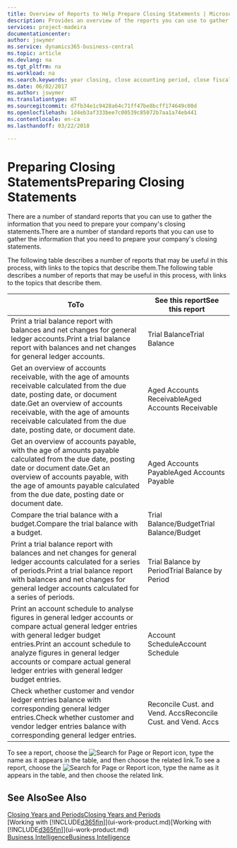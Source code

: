 ```yaml
---
title: Overview of Reports to Help Prepare Closing Statements | Microsoft Docs
description: Provides an overview of the reports you can use to gather information to prepare your company's closing statements when closing the fiscal year.
services: project-madeira
documentationcenter: 
author: jswymer
ms.service: dynamics365-business-central
ms.topic: article
ms.devlang: na
ms.tgt_pltfrm: na
ms.workload: na
ms.search.keywords: year closing, close accounting period, close fiscal year, aging, creditor payments, vendor payments, assets, liabilities, equity, analysis, reporting, financial report, business intelligence, BI, Power Bi, KPI
ms.date: 06/02/2017
ms.author: jswymer
ms.translationtype: HT
ms.sourcegitcommit: d7fb34e1c9428a64c71ff47be8bcff174649c00d
ms.openlocfilehash: 1d4eb3af333bee7c00539c85072b7aa1a74eb441
ms.contentlocale: en-ca
ms.lasthandoff: 03/22/2018

---
```

# <a name="preparing-closing-statements"></a><span data-ttu-id="49854-103">Preparing Closing Statements</span><span class="sxs-lookup"><span data-stu-id="49854-103">Preparing Closing Statements</span></span>
<span data-ttu-id="49854-104">There are a number of standard reports that you can use to gather the information that you need to prepare your company's closing statements.</span><span class="sxs-lookup"><span data-stu-id="49854-104">There are a number of standard reports that you can use to gather the information that you need to prepare your company's closing statements.</span></span>

<span data-ttu-id="49854-105">The following table describes a number of reports that may be useful in this process, with links to the topics that describe them.</span><span class="sxs-lookup"><span data-stu-id="49854-105">The following table describes a number of reports that may be useful in this process, with links to the topics that describe them.</span></span>

| <span data-ttu-id="49854-106">To</span><span class="sxs-lookup"><span data-stu-id="49854-106">To</span></span> | <span data-ttu-id="49854-107">See this report</span><span class="sxs-lookup"><span data-stu-id="49854-107">See this report</span></span> |
| --- | --- |
| <span data-ttu-id="49854-108">Print a trial balance report with balances and net changes for general ledger accounts.</span><span class="sxs-lookup"><span data-stu-id="49854-108">Print a trial balance report with balances and net changes for general ledger accounts.</span></span> |<span data-ttu-id="49854-109">Trial Balance</span><span class="sxs-lookup"><span data-stu-id="49854-109">Trial Balance</span></span> |
| <span data-ttu-id="49854-110">Get an overview of accounts receivable, with the age of amounts receivable calculated from the due date, posting date, or document date.</span><span class="sxs-lookup"><span data-stu-id="49854-110">Get an overview of accounts receivable, with the age of amounts receivable calculated from the due date, posting date, or document date.</span></span> |<span data-ttu-id="49854-111">Aged Accounts Receivable</span><span class="sxs-lookup"><span data-stu-id="49854-111">Aged Accounts Receivable</span></span> |
| <span data-ttu-id="49854-112">Get an overview of accounts payable, with the age of amounts payable calculated from the due date, posting date or document date.</span><span class="sxs-lookup"><span data-stu-id="49854-112">Get an overview of accounts payable, with the age of amounts payable calculated from the due date, posting date or document date.</span></span> |<span data-ttu-id="49854-113">Aged Accounts Payable</span><span class="sxs-lookup"><span data-stu-id="49854-113">Aged Accounts Payable</span></span> |
| <span data-ttu-id="49854-114">Compare the trial balance with a budget.</span><span class="sxs-lookup"><span data-stu-id="49854-114">Compare the trial balance with a budget.</span></span> |<span data-ttu-id="49854-115">Trial Balance/Budget</span><span class="sxs-lookup"><span data-stu-id="49854-115">Trial Balance/Budget</span></span> |
| <span data-ttu-id="49854-116">Print a trial balance report with balances and net changes for general ledger accounts calculated for a series of periods.</span><span class="sxs-lookup"><span data-stu-id="49854-116">Print a trial balance report with balances and net changes for general ledger accounts calculated for a series of periods.</span></span> |<span data-ttu-id="49854-117">Trial Balance by Period</span><span class="sxs-lookup"><span data-stu-id="49854-117">Trial Balance by Period</span></span> |
| <span data-ttu-id="49854-118">Print an account schedule to analyse figures in general ledger accounts or compare actual general ledger entries with general ledger budget entries.</span><span class="sxs-lookup"><span data-stu-id="49854-118">Print an account schedule to analyze figures in general ledger accounts or compare actual general ledger entries with general ledger budget entries.</span></span> |<span data-ttu-id="49854-119">Account Schedule</span><span class="sxs-lookup"><span data-stu-id="49854-119">Account Schedule</span></span> |
| <span data-ttu-id="49854-120">Check whether customer and vendor ledger entries balance with corresponding general ledger entries.</span><span class="sxs-lookup"><span data-stu-id="49854-120">Check whether customer and vendor ledger entries balance with corresponding general ledger entries.</span></span> |<span data-ttu-id="49854-121">Reconcile Cust. and Vend. Accs</span><span class="sxs-lookup"><span data-stu-id="49854-121">Reconcile Cust. and Vend. Accs</span></span> |

<span data-ttu-id="49854-122">To see a report, choose the ![Search for Page or Report](media/ui-search/search_small.png "Search for Page or Report icon") icon, type the name as it appears in the table, and then choose the related link.</span><span class="sxs-lookup"><span data-stu-id="49854-122">To see a report, choose the ![Search for Page or Report](media/ui-search/search_small.png "Search for Page or Report icon") icon, type the name as it appears in the table, and then choose the related link.</span></span>

## <a name="see-also"></a><span data-ttu-id="49854-123">See Also</span><span class="sxs-lookup"><span data-stu-id="49854-123">See Also</span></span>
[<span data-ttu-id="49854-124">Closing Years and Periods</span><span class="sxs-lookup"><span data-stu-id="49854-124">Closing Years and Periods</span></span>](year-close-years-periods.md)  
<span data-ttu-id="49854-125">[Working with [!INCLUDE[d365fin](includes/d365fin_md.md)]](ui-work-product.md)</span><span class="sxs-lookup"><span data-stu-id="49854-125">[Working with [!INCLUDE[d365fin](includes/d365fin_md.md)]](ui-work-product.md)</span></span>  
[<span data-ttu-id="49854-126">Business Intelligence</span><span class="sxs-lookup"><span data-stu-id="49854-126">Business Intelligence</span></span>](bi.md)

